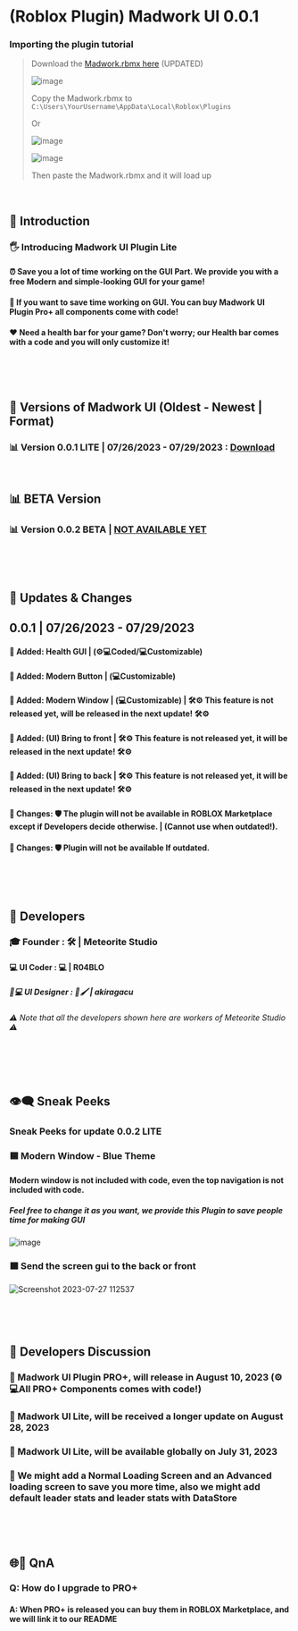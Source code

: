 # (Roblox Plugin) Madwork UI 0.0.1
### Importing the plugin tutorial
> Download the [Madwork.rbmx here](https://shorturl.at/atRS1) (UPDATED)
> 
> ![image](https://github.com/Meteorite-Studio/Madwork/assets/137842100/23829ac4-2e4c-4f94-a0e4-6348d6725689)
> 
> Copy the Madwork.rbmx to
> `C:\Users\YourUsername\AppData\Local\Roblox\Plugins`
>
> Or
>
> ![image](https://github.com/Meteorite-Studio/Madwork/assets/137842100/a7ad0d80-d64d-48e5-af72-679368d64589)
>
> ![image](https://github.com/Meteorite-Studio/Madwork/assets/137842100/aee0f85f-2a39-43bd-9c0f-7c49e7e9f032)
>
> Then paste the Madwork.rbmx and it will load up

‎‎ 
‎ 

## 👋 Introduction
### 🖐 Introducing **Madwork UI Plugin Lite**
#### ⏰ Save you a lot of time working on the GUI Part. We provide you with a free Modern and simple-looking GUI for your game!
#### 🌟 If you want to save time working on GUI. You can buy Madwork UI Plugin Pro+ all components come with code!
#### ❤ Need a health bar for your game? Don't worry; our Health bar comes with a code and you will only customize it!
‎‎ 

‎ 

## 📅 Versions of Madwork UI (Oldest - Newest | Format)
### 📊 Version 0.0.1 LITE | 07/26/2023 - 07/29/2023 : [Download](https://shorturl.at/atRS1)
‎‎ 
‎‎ 
‎‎
‎‎ 
‎‎ 
## 📊 BETA Version
### 📊 Version 0.0.2 BETA | [NOT AVAILABLE YET]()

‎‎ 

‎ 

## 🎯 Updates & Changes
## 0.0.1 | 07/26/2023 - 07/29/2023
#### 🔵 Added: Health GUI | (⚙💻Coded/💻Customizable)
#### 🔵 Added: Modern Button | (💻Customizable)
#### 🔵 Added: Modern Window | (💻Customizable) | 🛠⚙ This feature is not released yet, will be released in the next update! 🛠⚙
#### 🔵 Added: (UI) Bring to front | 🛠⚙ This feature is not released yet, it will be released in the next update! 🛠⚙
#### 🔵 Added: (UI) Bring to back | 🛠⚙ This feature is not released yet, it will be released in the next update! 🛠⚙
#### 🔴 Changes: 🛡 The plugin will not be available in ROBLOX Marketplace except if Developers decide otherwise. | (Cannot use when outdated!).
#### 🔴 Changes: 🛡 Plugin will not be available If outdated.

‎‎ 

‎ 

## 🔧 Developers
### 🎓 Founder : 🛠 | Meteorite Studio
#### 💻 UI Coder : 💻 | R04BLO
##### 🎨💻 UI Designer : 🎨🖌 | akiragacu
###### ⚠ Note that all the developers shown here are workers of Meteorite Studio ⚠

‎‎ 

‎ 

## 👁‍🗨 Sneak Peeks
### Sneak Peeks for update 0.0.2 LITE
### 🟦 Modern Window - Blue Theme
#### Modern window is not included with code, even the top navigation is not included with code.
##### Feel free to change it as you want, we provide this Plugin to save people time for making GUI
![image](https://github.com/Meteorite-Studio/Madwork/assets/137842100/b2aeccb5-f98b-4528-a1c9-e9acdefd1131)
### 🟧 Send the screen gui to the back or front
![Screenshot 2023-07-27 112537](https://github.com/Meteorite-Studio/Madwork/assets/137842100/70a86a10-63d9-41bb-b6bc-a8bef7ae8b35)

‎‎ 

‎ 

## 💬 Developers Discussion
### 📎 Madwork UI Plugin PRO+, will release in August 10, 2023 (⚙💻All PRO+ Components comes with code!)
### 📎 Madwork UI Lite, will be received a longer update on August 28, 2023
### 📎 Madwork UI Lite, will be available globally on July 31, 2023
### 📎 We might add a Normal Loading Screen and an Advanced loading screen to save you more time, also we might add default leader stats and leader stats with DataStore
‎‎ 

‎ 

## 🌐💬 QnA
### Q: How do I upgrade to PRO+
#### A: When PRO+ is released you can buy them in ROBLOX Marketplace, and we will link it to our README
